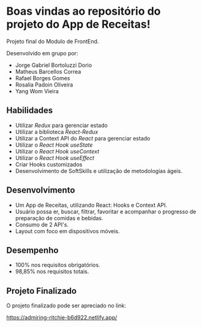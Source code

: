 # Boas vindas ao repositório do projeto do App de Receitas!

Projeto final do Modulo de FrontEnd. 

Desenvolvido em grupo por:
- Jorge Gabriel Bortoluzzi Dorio
- Matheus Barcellos Correa
- Rafael Borges Gomes
- Rosalia Padoin Oliveira
- Yang Wom Vieira

## Habilidades

  - Utilizar _Redux_ para gerenciar estado
  - Utilizar a biblioteca _React-Redux_
  - Utilizar a Context API do _React_ para gerenciar estado
  - Utilizar o _React Hook useState_
  - Utilizar o _React Hook useContext_
  - Utilizar o _React Hook useEffect_
  - Criar Hooks customizados
  - Desenvolvimento de SoftSkills e utilização de metodologias ágeis.


## Desenvolvimento

- Um App de Receitas, utilizando React: Hooks e Context API. 
- Usuário possa er, buscar, filtrar, favoritar e acompanhar o progresso de preparação de comidas e bebidas.
- Consumo de 2 API's.
- Layout com foco em dispositivos móveis.


## Desempenho

- 100% nos requisitos obrigatórios.
- 98,85% nos requisitos totais.


## Projeto Finalizado

O projeto finalizado pode ser apreciado no link:
 
<https://admiring-ritchie-b6d922.netlify.app/>